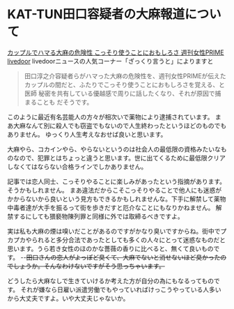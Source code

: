 # KAT-TUN田口容疑者の大麻報道について
[カップルでハマる大麻の危険性 こっそり使うことにおもしろさ 週刊女性PRIME livedoor](http://news.livedoor.com/article/detail/16529994/)
livedoorニュースの人気コーナー「ざっくり言うと」によりますと
> 田口淳之介容疑者らがハマった大麻の危険性を、週刊女性PRIMEが伝えた
> カップルの間だと、ふたりでこっそり使うことにおもしろさを覚える、と医師
> 秘密を共有している優越感で周りに話したくなり、それが原因で捕まることも
だそうです。

このように最近有名芸能人の方々が相次いで薬物により逮捕されています。
まあ大麻なんて別に殺人でも窃盗でもないので人生終わったというほどのものでもありません。
ゆっくり人生考えなおせば良いと思います。

大麻やら、コカインやら、やらないというのは社会人の最低限の資格みたいなものなので、犯罪とはちょっと違うと思います。世に出てくるために最低限クリアしなくてはならない合格ラインでしかありません。

記事では恋人同士、こっそりやることに楽しみがあったという指摘があります。
そうかもしれません。
まあ違法だからこそこっそりやることで他人にも迷惑がかからないから良いという見方もできるかもしれませんな。下手に解禁して薬物中毒者達が大手を振るって街を歩きだすと厄介なことにもなりかねません。
解禁するにしても猥褻物陳列罪と同様に外では取締るべきですよ。

実は私も大麻の煙は嗅いだことがあるのですがかなり臭いですからね。街中でプカプカやられると多分合法であったとしても多くの人々にとって迷惑なものだと思います。うら若き女性のほのかな薔薇の香りに比べると、無くて良いものです。
--~~田口さんの恋人がよっぽど臭くて、大麻でないと消せないほど臭かったのでしょうか。そんなわけないですがそう思っちゃいます。~~

どうしたら大麻なしで生きていけるか考えた方が自分の為にもなるってものです。
それが嫌なら日雇い派遣労働でもやっていればけっこうやっている人多いから大丈夫ですよ。いや大丈夫じゃないか。
